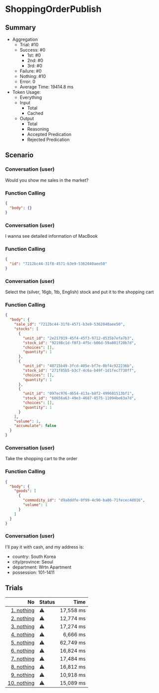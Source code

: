 # ShoppingOrderPublish
## Summary
  - Aggregation
    - Trial: #10
    - Success: #0
      - 1st: #0
      - 2nd: #0
      - 3rd: #0
    - Failure: #0
    - Nothing: #10
    - Error: 0
    - Average Time: 19414.8 ms
  - Token Usage:
    - Everything
    - Input
      - Total
      - Cached
    - Output
      - Total
      - Reasoning
      - Accepted Predication
      - Rejected Predication

## Scenario
### Conversation (user)
Would you show me sales in the market?

### Function Calling
```json
{
  "body": {}
}
```

### Conversation (user)
I wanna see detailed information of MacBook

### Function Calling
```json
{
  "id": "7212bc44-31f8-4571-b3e9-5362040aee50"
}
```

### Conversation (user)
Select the (silver, 16gb, 1tb, English) stock and put it to the shopping cart

### Function Calling
```json
{
  "body": {
    "sale_id": "7212bc44-31f8-4571-b3e9-5362040aee50",
    "stocks": [
      {
        "unit_id": "2e217919-45f4-45f3-9712-d535b7efa7b3",
        "stock_id": "92198c1d-f8f3-4f5c-b06d-59a801f20b7d",
        "choices": [],
        "quantity": 1
      },
      {
        "unit_id": "40715b49-3fcd-405e-bf7e-0bf4c922236b",
        "stock_id": "271f05b5-b3c7-4c6a-b49f-1d1fec7730ff",
        "choices": [],
        "quantity": 1
      },
      {
        "unit_id": "097ec976-d654-413a-b8f2-499601513bf1",
        "stock_id": "68656a63-49e3-4687-8575-11094be63a7d",
        "choices": [],
        "quantity": 1
      }
    ],
    "volume": 1,
    "accumulate": false
  }
}
```

### Conversation (user)
Take the shopping cart to the order

### Function Calling
```json
{
  "body": {
    "goods": [
      {
        "commodity_id": "d9a8ddfe-0f99-4c90-ba86-71fecec4d016",
        "volume": 1
      }
    ]
  }
}
```

### Conversation (user)
I'll pay it with cash, and my address is:

  - country: South Korea
  - city/province: Seoul
  - department: Wrtn Apartment
  - possession: 101-1411

## Trials
No | Status | Time
---:|:-------|------:
[1. nothing](./trials/1.nothing.json) | ⚠️ | 17,558 ms
[2. nothing](./trials/2.nothing.json) | ⚠️ | 12,774 ms
[3. nothing](./trials/3.nothing.json) | ⚠️ | 17,274 ms
[4. nothing](./trials/4.nothing.json) | ⚠️ | 6,666 ms
[5. nothing](./trials/5.nothing.json) | ⚠️ | 62,749 ms
[6. nothing](./trials/6.nothing.json) | ⚠️ | 16,824 ms
[7. nothing](./trials/7.nothing.json) | ⚠️ | 17,484 ms
[8. nothing](./trials/8.nothing.json) | ⚠️ | 16,812 ms
[9. nothing](./trials/9.nothing.json) | ⚠️ | 10,918 ms
[10. nothing](./trials/10.nothing.json) | ⚠️ | 15,089 ms